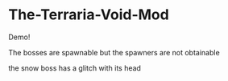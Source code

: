 # The-Terraria-Void-Mod
Demo!

The bosses are spawnable but the spawners are not obtainable

the snow boss has a glitch with its head
